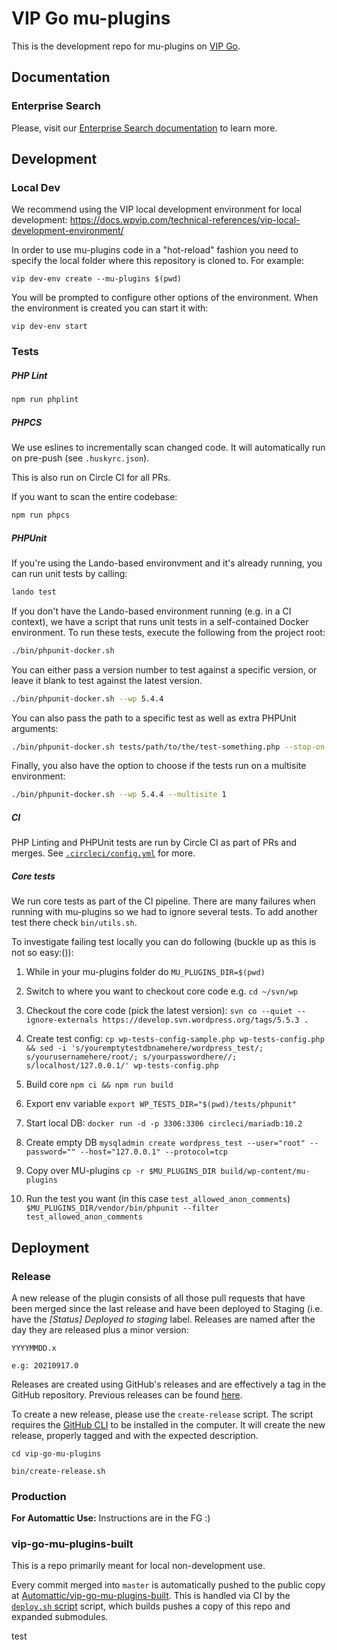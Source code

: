 # VIP Go mu-plugins

This is the development repo for mu-plugins on [VIP Go](https://wpvip.com/documentation/vip-go/).

## Documentation

### Enterprise Search

Please, visit our [Enterprise Search documentation](https://docs.wpvip.com/how-tos/vip-search/) to learn more.

## Development

### Local Dev

We recommend using the VIP local development environment for local development: https://docs.wpvip.com/technical-references/vip-local-development-environment/

In order to use mu-plugins code in a "hot-reload" fashion you need to specify the local folder where this repository is cloned to. For example:

```
vip dev-env create --mu-plugins $(pwd)
```

You will be prompted to configure other options of the environment. When the environment is created you can start it with:

```
vip dev-env start
```

### Tests

##### PHP Lint

```bash
npm run phplint
```

##### PHPCS

We use eslines to incrementally scan changed code. It will automatically run on pre-push (see `.huskyrc.json`).

This is also run on Circle CI for all PRs.

If you want to scan the entire codebase:

```bash
npm run phpcs
```

##### PHPUnit

If you're using the Lando-based environvment and it's already running, you can run unit tests by calling:

```bash
lando test
```

If you don't have the Lando-based environment running (e.g. in a CI context), we have a script that runs unit tests in a self-contained Docker environment. To run these tests, execute the following from the project root:

```bash
./bin/phpunit-docker.sh
```

You can either pass a version number to test against a specific version, or leave it blank to test against the latest version.

```bash
./bin/phpunit-docker.sh --wp 5.4.4
```

You can also pass the path to a specific test as well as extra PHPUnit arguments:

```bash
./bin/phpunit-docker.sh tests/path/to/the/test-something.php --stop-on-failure [...args]
```

Finally, you also have the option to choose if the tests run on a multisite environment:

```bash
./bin/phpunit-docker.sh --wp 5.4.4 --multisite 1
```

##### CI

PHP Linting and PHPUnit tests are run by Circle CI as part of PRs and merges. See [`.circleci/config.yml`](https://github.com/Automattic/vip-go-mu-plugins/blob/master/.circleci/config.yml) for more.

##### Core tests

We run core tests as part of the CI pipeline. There are many failures when running with mu-plugins so we had to ignore several tests. To add another test there check `bin/utils.sh`.

To investigate failing test locally you can do following (buckle up as this is not so easy:()):

1. While in your mu-plugins folder do `MU_PLUGINS_DIR=$(pwd)`

1. Switch to where you want to checkout core code e.g. `cd ~/svn/wp`

1. Checkout the core code (pick the latest version): `svn co --quiet --ignore-externals https://develop.svn.wordpress.org/tags/5.5.3 .`

1. Create test config: `cp wp-tests-config-sample.php wp-tests-config.php && sed -i 's/youremptytestdbnamehere/wordpress_test/; s/yourusernamehere/root/; s/yourpasswordhere//; s/localhost/127.0.0.1/' wp-tests-config.php`

1. Build core `npm ci && npm run build`

1. Export env variable `export WP_TESTS_DIR="$(pwd)/tests/phpunit"`

1. Start local DB: `docker run -d -p 3306:3306 circleci/mariadb:10.2`

1. Create empty DB `mysqladmin create wordpress_test --user="root" --password="" --host="127.0.0.1" --protocol=tcp`

1. Copy over MU-plugins `cp -r $MU_PLUGINS_DIR build/wp-content/mu-plugins`

1. Run the test you want (in this case `test_allowed_anon_comments`) `$MU_PLUGINS_DIR/vendor/bin/phpunit --filter test_allowed_anon_comments`

## Deployment

### Release

A new release of the plugin consists of all those pull requests that have been merged since the last release and have been deployed to Staging (i.e. have the _[Status] Deployed to staging_ label. Releases are named after the day they are released plus a minor version:

```
YYYYMMDD.x

e.g: 20210917.0
```

Releases are created using GitHub's releases and are effectively a tag in the GitHub repository. Previous releases can be found [here](https://github.com/Automattic/vip-go-mu-plugins/releases/).

To create a new release, please use the `create-release` script. The script requires the [GitHub CLI](https://github.com/cli/cli) to be installed in the computer. It will create the new release, properly tagged and with the expected description.

```
cd vip-go-mu-plugins

bin/create-release.sh
```

### Production

**For Automattic Use:** Instructions are in the FG :)

### vip-go-mu-plugins-built

This is a repo primarily meant for local non-development use.

Every commit merged into `master` is automatically pushed to the public copy at [Automattic/vip-go-mu-plugins-built](https://github.com/Automattic/vip-go-mu-plugins-built/). This is handled via CI by the [`deploy.sh` script](https://github.com/Automattic/vip-go-mu-plugins/blob/master/ci/deploy.sh) script, which builds pushes a copy of this repo and expanded submodules.

test
